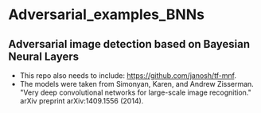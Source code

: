 # Adversarial_examples_BNNs
## Adversarial image detection based on Bayesian Neural Layers
- This repo also needs to include: https://github.com/janosh/tf-mnf.
- The models were taken from Simonyan, Karen, and Andrew Zisserman. 
  "Very deep convolutional networks for large-scale image recognition." 
  arXiv preprint arXiv:1409.1556 (2014).

